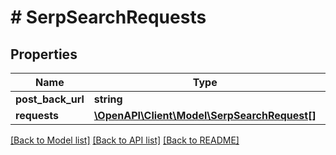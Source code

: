 # # SerpSearchRequests

## Properties

Name | Type | Description | Notes
------------ | ------------- | ------------- | -------------
**post_back_url** | **string** |  | [optional]
**requests** | [**\OpenAPI\Client\Model\SerpSearchRequest[]**](SerpSearchRequest.md) |  | [optional]

[[Back to Model list]](../../README.md#models) [[Back to API list]](../../README.md#endpoints) [[Back to README]](../../README.md)
